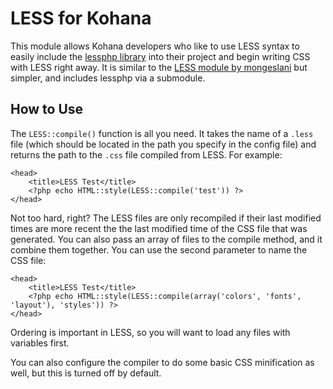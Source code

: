 LESS for Kohana
===============

This module allows Kohana developers who like to use LESS syntax to easily
include the [lessphp library](http://github.com/leafo/lessphp) into their 
project and begin writing CSS with LESS right away. It is similar to the
[LESS module by mongeslani](http://github.com/mongeslani/kohana-less) but
simpler, and includes lessphp via a submodule.

## How to Use

The `LESS::compile()` function is all you need. It takes the name of a `.less`
file (which should be located in the path you specify in the config file) and
returns the path to the `.css` file compiled from LESS. For example:

	<head>
		<title>LESS Test</title>
		<?php echo HTML::style(LESS::compile('test')) ?>
	</head>

Not too hard, right? The LESS files are only recompiled if their last modified
times are more recent the the last modified time of the CSS file that was 
generated. You can also pass an array of files to the compile method, and it 
combine them together. You can use the second parameter to name the CSS file:

	<head>
		<title>LESS Test</title>
		<?php echo HTML::style(LESS::compile(array('colors', 'fonts', 'layout'), 'styles')) ?>
	</head>

Ordering is important in LESS, so you will want to load any files with 
variables first.

You can also configure the compiler to do some basic CSS minification as well,
but this is turned off by default.